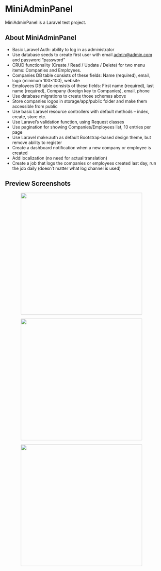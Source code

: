 # MiniAdminPanel

MiniAdminPanel is a Laravel test project.

## About MiniAdminPanel

- Basic Laravel Auth: ability to log in as administrator
- Use database seeds to create first user with email admin@admin.com and password “password”
- CRUD functionality (Create / Read / Update / Delete) for two menu items: Companies and Employees.
- Companies DB table consists of these fields: Name (required), email, logo (minimum 100×100), website
- Employees DB table consists of these fields: First name (required), last name (required), Company (foreign key to Companies), email, phone
- Use database migrations to create those schemas above
- Store companies logos in storage/app/public folder and make them accessible from public
- Use basic Laravel resource controllers with default methods – index, create, store etc.
- Use Laravel’s validation function, using Request classes
- Use pagination for showing Companies/Employees list, 10 entries per page
- Use Laravel make:auth as default Bootstrap-based design theme, but remove ability to register
- Create a dashboard notification when a new company or employee is created
- Add localization (no need for actual translation)
- Create a job that logs the companies or employees created last day, run the job daily (doesn’t matter what log channel is used)

## Preview Screenshots

<p align="center"><img src="https://i.imgur.com/Lv4hr3R.png" width="400"></p>

<p align="center"><img src="https://i.imgur.com/WJcpMpk.png" width="400"></p>

<p align="center"><img src="https://i.imgur.com/1ARm69N.png" width="400"></p>
